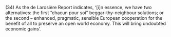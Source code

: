 (34) As the de Larosière Report indicates, ‘[i]n essence, we have two alternatives: the first “chacun pour soi” beggar-thy-neighbour solutions; or the second – enhanced, pragmatic, sensible European cooperation for the benefit of all to preserve an open world economy. This will bring undoubted economic gains’.